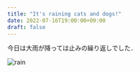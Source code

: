 ```yaml
---
title: "It's raining cats and dogs!"
date: 2022-07-16T19:00:00+09:00
draft: false
---
```


今日は大雨が降っては止みの繰り返しでした．

![rain](/rainning.jpg)
 
